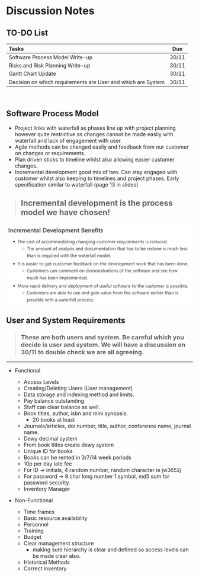 # Discussion Notes

## TO-DO List

| Tasks | Due |
| :--- | :---: |
| Software Process Model Write-up |  30/11 |
| Risks and Risk Planning Write-up | 30/11 |
| Gantt Chart Update | 30/11 |
| Decision on which requirements are User and which are System | 30/11 |
<br>

## Software Process Model

* Project links with waterfall as phases line up with project planning however quite restrictive as changes cannot be made easily with waterfall and lack of engagement with user.
* Agile methods can be changed easily and feedback from our customer on changes or requirements.
* Plan driven sticks to timeline whilst also allowing easier customer changes.
* Incremental development good mix of two. Can stay engaged with customer whilst also keeping to timelines and project phases. Early specification similar to waterfall (page 13 in slides)

 >  ## Incremental development is the process model we have chosen!

![Alt text](/Documentation%20Pictures/image.png)

## User and System Requirements

> ### These are both users and system. Be careful which you decide is user and system. We will have a discussion on 30/11 to double check we are all agreeing.
 ---
* Functional

    * Access Levels
    * Creating/Deleting Users (User management)
    * Data storage and indexing method and limits.
    * Pay balance outstanding
    * Staff can clear balance as well.
    * Book titles, author, isbn and mini synopsis.
        * 20 books at least
    * Journals/articles, doi number, title, author, conference name, journal name.
    * Dewy decimal system
    * From book titles create dewy system
    * Unique ID for books
    * Books can be rented in 3/7/14 week periods
    * 10p per day late fee
    * For ID -> initials, 4 random number, random character ie jw3652j
    * For password -> 8 char long  number 1 symbol, md5 sum for password security.
    * Inventory Manager

* Non-Functional

    * Time frames
    * Basic resource availability
    * Personnel
    * Training
    * Budget
    * Clear management structure
        * making sure hierarchy is clear and defined so access levels can be made clear also.
    * Historical Methods
    * Correct inventory


